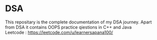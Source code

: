 # DSA
This repositary is the complete documentation of my DSA journey.
Apart from DSA it contains OOPS practice qiestions in C++ and Java
<br>
Leetcode : https://leetcode.com/u/learnersapana100/

